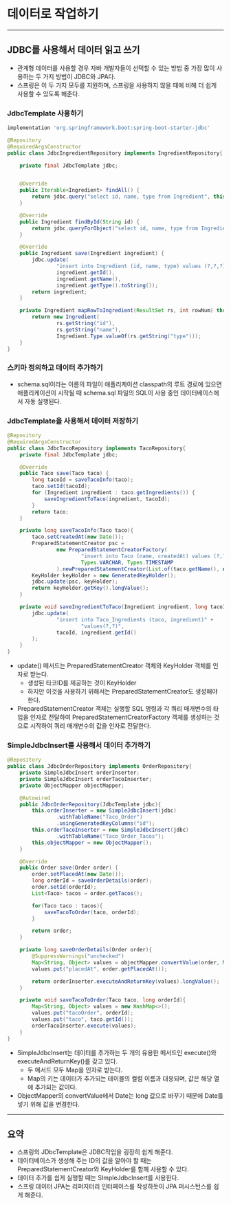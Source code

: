 # 데이터로 작업하기

---------

## JDBC를 사용해서 데이터 읽고 쓰기

- 관계형 데이터를 사용할 경우 자바 개발자들이 선택할 수 있는 방법 중 가장 많이 사용하는 두 가지 방법이
JDBC와 JPA다.
- 스프링은 이 두 가지 모두를 지원하며, 스프링을 사용하지 않을 때에 비해 더 쉽게 사용할 수 있도록 해준다.

### JdbcTemplate 사용하기

```groovy
implementation 'org.springframework.boot:spring-boot-starter-jdbc'
```

```java
@Repository
@RequiredArgsConstructor
public class JdbcIngredientRepository implements IngredientRepository{

    private final JdbcTemplate jdbc;


    @Override
    public Iterable<Ingredient> findAll() {
        return jdbc.query("select id, name, type from Ingredient", this::mapRowToIngredient);
    }

    @Override
    public Ingredient findById(String id) {
        return jdbc.queryForObject("select id, name, type from Ingredient where id=?", this::mapRowToIngredient, id);
    }

    @Override
    public Ingredient save(Ingredient ingredient) {
        jdbc.update(
                "insert into Ingredient (id, name, type) values (?,?,?)",
                ingredient.getId(),
                ingredient.getName(),
                ingredient.getType().toString());
        return ingredient;
    }

    private Ingredient mapRowToIngredient(ResultSet rs, int rowNum) throws SQLException {
        return new Ingredient(
                rs.getString("id"),
                rs.getString("name"),
                Ingredient.Type.valueOf(rs.getString("type")));
    }
}
```

### 스키마 정의하고 데이터 추가하기

- schema.sql이라는 이름의 파일이 애플리케이션 classpath의 루트 경로에 있으면 애플리케이션이 시작될 때 schema.sql 파일의 SQL이
사용 중인 데이터베이스에서 자동 실행된다.

### JdbcTemplate을 사용해서 데이터 저장하기

```java
@Repository
@RequiredArgsConstructor
public class JdbcTacoRepository implements TacoRepository{
    private final JdbcTemplate jdbc;

    @Override
    public Taco save(Taco taco) {
        long tacoId = saveTacoInfo(taco);
        taco.setId(tacoId);
        for (Ingredient ingredient : taco.getIngredients()) {
            saveIngredientToTaco(ingredient, tacoId);
        }
        return taco;
    }

    private long saveTacoInfo(Taco taco){
        taco.setCreatedAt(new Date());
        PreparedStatementCreator psc =
                new PreparedStatementCreatorFactory(
                        "insert into Taco (name, createdAt) values (?,?)",
                        Types.VARCHAR, Types.TIMESTAMP
                ).newPreparedStatementCreator(List.of(taco.getName(), new Timestamp(taco.getCreatedAt().getTime())));
        KeyHolder keyHolder = new GeneratedKeyHolder();
        jdbc.update(psc, keyHolder);
        return keyHolder.getKey().longValue();
    }

    private void saveIngredientToTaco(Ingredient ingredient, long tacoId){
        jdbc.update(
                "insert into Taco_Ingredients (taco, ingredient)" +
                        "values(?,?)",
                tacoId, ingredient.getId()
        );
    }
}
```

- update() 메서드는 PreparedStatementCreator 객체와 KeyHolder 객체를 인자로 받는다.
  - 생성된 타코ID를 제공하는 것이 KeyHolder
  - 하지만 이것을 사용하기 위해서는 PreparedStatementCreator도 생성해야 한다.
- PreparedStatementCreator 객체는 실행할 SQL 명령과 각 쿼리 매개변수의 타입을 인자로 전달하여 PreparedStatementCreatorFactory 객체를 생성하는 것으로 시작하여
쿼리 매개변수의 값을 인자로 전달한다.

### SimpleJdbcInsert를 사용해서 데이터 추가하기

```java
@Repository
public class JdbcOrderRepository implements OrderRepository{
    private SimpleJdbcInsert orderInserter;
    private SimpleJdbcInsert orderTacoInserter;
    private ObjectMapper objectMapper;

    @Autowired
    public JdbcOrderRepository(JdbcTemplate jdbc){
        this.orderInserter = new SimpleJdbcInsert(jdbc)
                .withTableName("Taco_Order")
                .usingGeneratedKeyColumns("id");
        this.orderTacoInserter = new SimpleJdbcInsert(jdbc)
                .withTableName("Taco_Order_Tacos");
        this.objectMapper = new ObjectMapper();
    }

    @Override
    public Order save(Order order) {
        order.setPlacedAt(new Date());
        long orderId = saveOrderDetails(order);
        order.setId(orderId);
        List<Taco> tacos = order.getTacos();

        for(Taco taco : tacos){
            saveTacoToOrder(taco, orderId);
        }

        return order;
    }

    private long saveOrderDetails(Order order){
        @SuppressWarnings("unchecked")
        Map<String, Object> values = objectMapper.convertValue(order, Map.class);
        values.put("placedAt", order.getPlacedAt());

        return orderInserter.executeAndReturnKey(values).longValue();
    }

    private void saveTacoToOrder(Taco taco, long orderId){
        Map<String, Object> values = new HashMap<>();
        values.put("tacoOrder", orderId);
        values.put("taco", taco.getId());
        orderTacoInserter.execute(values);
    }
}
```

- SimpleJdbcInsert는 데이터를 추가하는 두 개의 유용한 메서드인 execute()와 executeAndReturnKey()를 갖고 있다.
  - 두 메서드 모두 Map을 인자로 받는다.
  - Map의 키는 데이터가 추가되는 테이블의 컬럼 이름과 대응되며, 값은 해당 열에 추가되는 값이다.
- ObjectMapper의 convertValue에서 Date는 long 값으로 바꾸기 때문에 Date를 넣기 위해 값을 변경한다.

--------------

## 요약

- 스프링의 JDbcTemplate은 JDBC작업을 굉장히 쉽게 해준다.
- 데이터베이스가 생성해 주는 ID의 값을 알아야 할 때는 PreparedStatementCreator와 KeyHolder를 함께 사용할 수 있다.
- 데이터 추가를 쉽게 실행할 때는 SImpleJdbcInsert를 사용한다.
- 스프링 데이터 JPA는 리퍼지터리 인터페이스를 작성하듯이 JPA 퍼시스턴스를 쉽게 해준다.